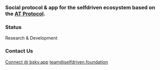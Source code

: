 ### Social protocol & app for the selfdriven ecosystem based on the [AT Protocol](https://atproto.com).

### Status
Research & Development

### Contact Us
[Connect @ bsky.app](https://bsky.app/profile/markbyers.selfdriven.social)
team@selfdriven.foundation


